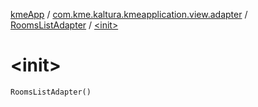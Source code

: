 [kmeApp](../../index.md) / [com.kme.kaltura.kmeapplication.view.adapter](../index.md) / [RoomsListAdapter](index.md) / [&lt;init&gt;](./-init-.md)

# &lt;init&gt;

`RoomsListAdapter()`